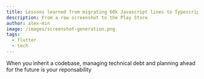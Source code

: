 ```yaml
---
title: Lessons learned from migrating 60k Javascript lines to Typescript
description: From a raw screenshot to the Play Store
author: alex-min
image: /images/screenshot-generation.png
tags:
  - flutter
  - tech
---
```


When you inherit a codebase, managing technical debt and planning ahead for the future is your reponsability
